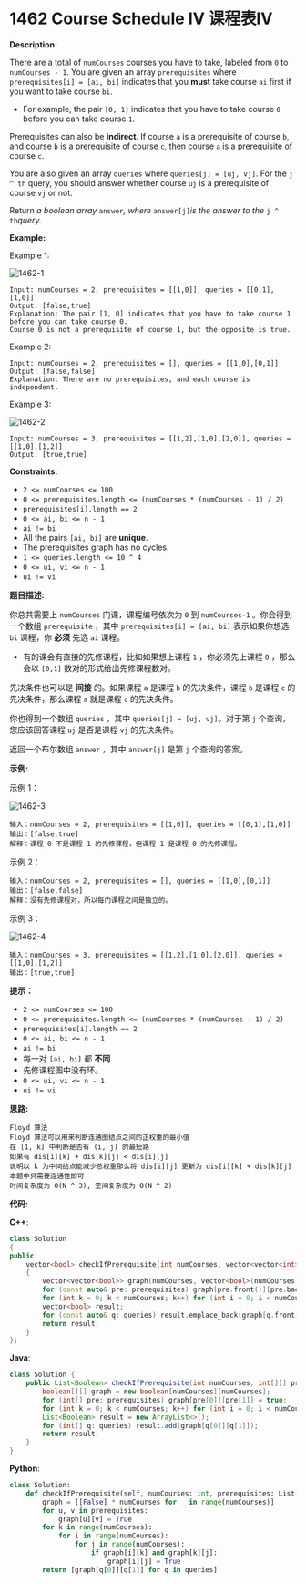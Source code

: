 # 1462 Course Schedule IV 课程表IV

__Description:__

There are a total of  `numCourses` courses you have to take, labeled from  `0` to  `numCourses - 1`. You are given an array  `prerequisites` where  `prerequisites[i] = [ai, bi]` indicates that you __must__ take course  `ai` first if you want to take course  `bi`.

- For example, the pair  `[0, 1]` indicates that you have to take course  `0` before you can take course  `1`.

Prerequisites can also be __indirect__. If course  `a` is a prerequisite of course  `b`, and course  `b` is a prerequisite of course  `c`, then course  `a` is a prerequisite of course  `c`.

You are also given an array  `queries` where  `queries[j] = [uj, vj]`. For the  `j ^ th` query, you should answer whether course  `uj` is a prerequisite of course  `vj` or not.

Return _a boolean array_ `answer`_, where_ `answer[j]`_is the answer to the_ `j ^ th`_query._

__Example:__

Example 1:

![1462-1](https://assets.leetcode.com/uploads/2021/05/01/courses4-1-graph.jpg)

```text
Input: numCourses = 2, prerequisites = [[1,0]], queries = [[0,1],[1,0]]
Output: [false,true]
Explanation: The pair [1, 0] indicates that you have to take course 1 before you can take course 0.
Course 0 is not a prerequisite of course 1, but the opposite is true.
```

Example 2:

```text
Input: numCourses = 2, prerequisites = [], queries = [[1,0],[0,1]]
Output: [false,false]
Explanation: There are no prerequisites, and each course is independent.
```

Example 3:

![1462-2](https://assets.leetcode.com/uploads/2021/05/01/courses4-3-graph.jpg)

```text
Input: numCourses = 3, prerequisites = [[1,2],[1,0],[2,0]], queries = [[1,0],[1,2]]
Output: [true,true]
```

__Constraints:__

- `2 <= numCourses <= 100`
- `0 <= prerequisites.length <= (numCourses * (numCourses - 1) / 2)`
- `prerequisites[i].length == 2`
- `0 <= ai, bi <= n - 1`
- `ai != bi`
- All the pairs  `[ai, bi]` are __unique__.
- The prerequisites graph has no cycles.
- `1 <= queries.length <= 10 ^ 4`
- `0 <= ui, vi <= n - 1`
- `ui != vi`

__题目描述:__

你总共需要上  `numCourses` 门课，课程编号依次为  `0` 到  `numCourses-1` 。你会得到一个数组  `prerequisite` ，其中  `prerequisites[i] = [ai, bi]` 表示如果你想选  `bi` 课程，你 __必须__ 先选  `ai` 课程。

- 有的课会有直接的先修课程，比如如果想上课程  `1` ，你必须先上课程  `0` ，那么会以  `[0,1]` 数对的形式给出先修课程数对。

先决条件也可以是 __间接__ 的。如果课程  `a` 是课程  `b` 的先决条件，课程  `b` 是课程  `c` 的先决条件，那么课程  `a` 就是课程  `c` 的先决条件。

你也得到一个数组  `queries` ，其中  `queries[j] = [uj, vj]`。对于第  `j` 个查询，您应该回答课程  `uj` 是否是课程  `vj` 的先决条件。

返回一个布尔数组  `answer` ，其中  `answer[j]` 是第  `j` 个查询的答案。

__示例:__

示例 1：

![1462-3](https://assets.leetcode.com/uploads/2021/05/01/courses4-1-graph.jpg)

```text
输入：numCourses = 2, prerequisites = [[1,0]], queries = [[0,1],[1,0]]
输出：[false,true]
解释：课程 0 不是课程 1 的先修课程，但课程 1 是课程 0 的先修课程。
```

示例 2：

```text
输入：numCourses = 2, prerequisites = [], queries = [[1,0],[0,1]]
输出：[false,false]
解释：没有先修课程对，所以每门课程之间是独立的。
```

示例 3：

![1462-4](https://assets.leetcode.com/uploads/2021/05/01/courses4-3-graph.jpg)

```text
输入：numCourses = 3, prerequisites = [[1,2],[1,0],[2,0]], queries = [[1,0],[1,2]]
输出：[true,true]
```

__提示：__

- `2 <= numCourses <= 100`
- `0 <= prerequisites.length <= (numCourses * (numCourses - 1) / 2)`
- `prerequisites[i].length == 2`
- `0 <= ai, bi <= n - 1`
- `ai != bi`
- 每一对  `[ai, bi]` 都 __不同__
- 先修课程图中没有环。
- `0 <= ui, vi <= n - 1`
- `ui != vi`

__思路:__

```text
Floyd 算法
Floyd 算法可以用来判断连通图结点之间的正权重的最小值
在 [1, k] 中判断是否有 (i, j) 的最短路
如果有 dis[i][k] + dis[k][j] < dis[i][j]
说明以 k 为中间结点能减少总权重那么将 dis[i][j] 更新为 dis[i][k] + dis[k][j]
本题中只需要连通性即可
时间复杂度为 O(N ^ 3), 空间复杂度为 O(N ^ 2)
```

__代码:__

__C++__:

```C++
class Solution 
{
public:
    vector<bool> checkIfPrerequisite(int numCourses, vector<vector<int>>& prerequisites, vector<vector<int>>& queries) 
    {
        vector<vector<bool>> graph(numCourses, vector<bool>(numCourses));
        for (const auto& pre: prerequisites) graph[pre.front()][pre.back()] = true;
        for (int k = 0; k < numCourses; k++) for (int i = 0; i < numCourses; i++) for (int j = 0; j < numCourses; j++) if (graph[i][k] and graph[k][j]) graph[i][j] = true;
        vector<bool> result;
        for (const auto& q: queries) result.emplace_back(graph[q.front()][q.back()]);
        return result;
    }
};
```

__Java__:

```Java
class Solution {
    public List<Boolean> checkIfPrerequisite(int numCourses, int[][] prerequisites, int[][] queries) {
        boolean[][] graph = new boolean[numCourses][numCourses];
        for (int[] pre: prerequisites) graph[pre[0]][pre[1]] = true;
        for (int k = 0; k < numCourses; k++) for (int i = 0; i < numCourses; i++) for (int j = 0; j < numCourses; j++) if (graph[i][k] && graph[k][j]) graph[i][j] = true;
        List<Boolean> result = new ArrayList<>();
        for (int[] q: queries) result.add(graph[q[0]][q[1]]);
        return result;
    }
}
```

__Python__:

```Python
class Solution:
    def checkIfPrerequisite(self, numCourses: int, prerequisites: List[List[int]], queries: List[List[int]]) -> List[bool]:
        graph = [[False] * numCourses for _ in range(numCourses)]
        for u, v in prerequisites:
            graph[u][v] = True
        for k in range(numCourses):
            for i in range(numCourses):
                for j in range(numCourses):
                    if graph[i][k] and graph[k][j]:
                        graph[i][j] = True
        return [graph[q[0]][q[1]] for q in queries]
```
